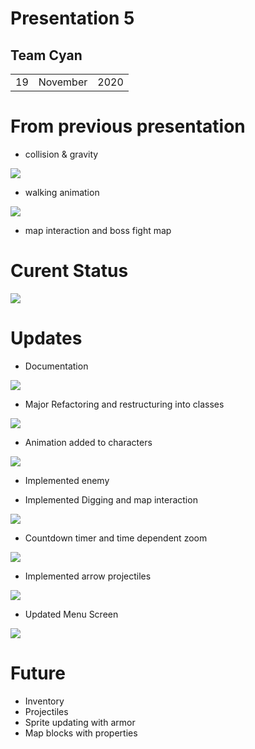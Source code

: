 # Presentation 5

## Team Cyan
|		|		|		|
|-|-|-|
|	19	|	November	|	2020	|
# From previous presentation

- collision & gravity

![ ](../week4-presentation/GravityAndCollision.gif)

- walking animation

![ ](../week4-presentation/gifs/walking.gif)


- map interaction and boss fight map 

# Curent Status 
![ ](./imgs/project.png)



# Updates

- Documentation

![ ](./imgs/docweek5.png)

- Major Refactoring  and restructuring into classes 

![ ](./imgs/tree.png)



- Animation added to characters

![ ](./imgs/animations.gif)

- Implemented enemy



- Implemented Digging and map interaction 

  

![ ](./imgs/dignplace.gif)

- Countdown timer and time dependent zoom

![ ](./imgs/timer.gif)

- Implemented arrow projectiles 

![ ](./imgs/arrow.gif)

- Updated Menu Screen 

![ ](./imgs/menuscreen.png)


# Future

- Inventory
- Projectiles
- Sprite updating with armor
- Map blocks with properties
